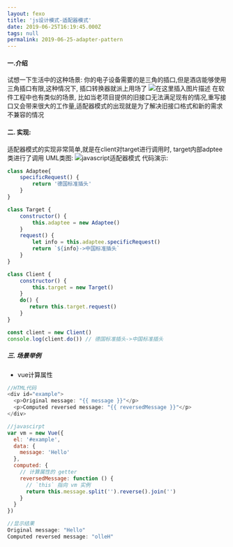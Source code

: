 ```yaml
---
layout: fexo
title: 'js设计模式-适配器模式'
date: 2019-06-25T16:19:45.000Z
tags: null
permalink: 2019-06-25-adapter-pattern
---
```

#### 一.介绍
试想一下生活中的这种场景: 你的电子设备需要的是三角的插口,但是酒店能够使用三角插口有限,这种情况下, 插口转换器就派上用场了
![在这里插入图片描述](https://img-blog.csdnimg.cn/20190126211946118.png?x-oss-process=image/watermark,type_ZmFuZ3poZW5naGVpdGk,shadow_10,text_aHR0cHM6Ly9ibG9nLmNzZG4ubmV0L3podWFueWVtYW5vbmc=,size_16,color_FFFFFF,t_70)
在软件工程中也有类似的场景, 比如当老项目提供的旧接口无法满足现有的情况,重写接口又会带来很大的工作量,适配器模式的出现就是为了解决旧接口格式和新的需求不兼容的情况

#### 二. 实现:
适配器模式的实现非常简单,就是在client对target进行调用时, target内部adptee类进行了调用
UML类图:
![javascript适配器模式](https://img-blog.csdnimg.cn/20190126210035788.png?x-oss-process=image/watermark,type_ZmFuZ3poZW5naGVpdGk,shadow_10,text_aHR0cHM6Ly9ibG9nLmNzZG4ubmV0L3podWFueWVtYW5vbmc=,size_16,color_FFFFFF,t_70)
代码演示:
```js
class Adaptee{
    specificRequest() {
        return '德国标准插头'
    }
}

class Target {
    constructor() {
        this.adaptee = new Adaptee()
    }
    request() {
        let info = this.adaptee.specificRequest()
        return `${info}->中国标准插头`
    }
}

class Client {
    constructor() {
        this.target = new Target()
    }
    do() {
       return this.target.request()
    }
}

const client = new Client()
console.log(client.do()) // 德国标准插头->中国标准插头
```
##### 三. 场景举例
* vue计算属性
```js
//HTML代码
<div id="example">
  <p>Original message: "{{ message }}"</p>
  <p>Computed reversed message: "{{ reversedMessage }}"</p>
</div>

//javascirpt
var vm = new Vue({
  el: '#example',
  data: {
    message: 'Hello'
  },
  computed: {
    // 计算属性的 getter
    reversedMessage: function () {
      // `this` 指向 vm 实例
      return this.message.split('').reverse().join('')
    }
  }
})

//显示结果
Original message: "Hello"
Computed reversed message: "olleH"
```
